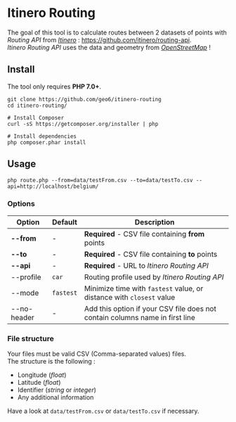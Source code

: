# Itinero Routing

The goal of this tool is to calculate routes between 2 datasets of points with *Routing API* from [*Itinero*](http://www.itinero.tech) : <https://github.com/itinero/routing-api>.  
*Itinero Routing API* uses the data and geometry from [*OpenStreetMap*](https://openstreetmap.org/) !

## Install

The tool only requires **PHP 7.0+**.

```
git clone https://github.com/geo6/itinero-routing
cd itinero-routing/

# Install Composer
curl -sS https://getcomposer.org/installer | php

# Install dependencies
php composer.phar install
```

## Usage

```
php route.php --from=data/testFrom.csv --to=data/testTo.csv --api=http://localhost/belgium/
```

### Options

| Option      | Default   | Description                                                                  |
|-------------|-----------|------------------------------------------------------------------------------|
| **--from**  | -         | **Required** - CSV file containing **from** points                           |
| **--to**    | -         | **Required** - CSV file containing **to** points                             |
| **--api**   | -         | **Required** - URL to *Itinero Routing API*                                  |
| --profile   | `car`     | Routing profile used by *Itinero Routing API*                                |
| --mode      | `fastest` | Minimize time with `fastest` value, or distance with `closest` value         |
| --no-header | -         | Add this option if your CSV file does not contain columns name in first line |

### File structure

Your files must be valid CSV (Comma-separated values) files.  
The structure is the following :
- Longitude (*float*)
- Latitude (*float*)
- Identifier (*string* or *integer*)
- Any additional information

Have a look at `data/testFrom.csv` or `data/testTo.csv` if necessary.
